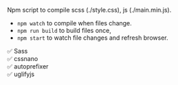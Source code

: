 Npm script to compile scss (./style.css), js (./main.min.js). 

- `npm watch` to compile when files change. 
- `npm run build` to build files once, 
- `npm start` to watch file changes and refresh browser. 

✅ Sass  
✅ cssnano  
✅ autoprefixer  
✅ uglifyjs